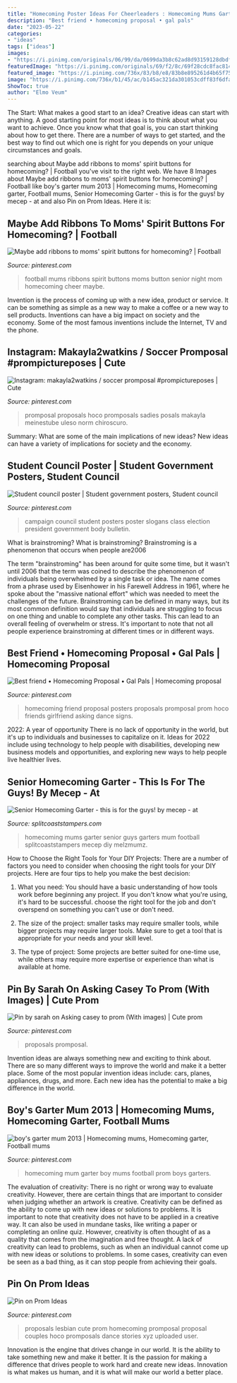 ```yaml
---
title: "Homecoming Poster Ideas For Cheerleaders : Homecoming Mums Garter Senior Guys Garters Mum Football Splitcoaststampers Mecep Diy Melzmumz"
description: "Best friend • homecoming proposal • gal pals"
date: "2023-05-22"
categories:
- "ideas"
tags: ["ideas"]
images:
- "https://i.pinimg.com/originals/06/99/da/0699da3b8c62ad8d93159128dbdf2d60.png"
featuredImage: "https://i.pinimg.com/originals/69/f2/8c/69f28cdc8fac81499a2d9d791ed29964.jpg"
featured_image: "https://i.pinimg.com/736x/83/b8/e8/83b8e895261d4b65f75d4f05ccc270a9--homecoming-ideas-prom.jpg"
image: "https://i.pinimg.com/736x/b1/45/ac/b145ac321da301053cdff83f6dfab7d9--campaign-posters-campaign-ideas.jpg"
ShowToc: true
author: "Elmo Veum"
---
```



The Start: What makes a good start to an idea?
Creative ideas can start with anything. A good starting point for most ideas is to think about what you want to achieve. Once you know what that goal is, you can start thinking about how to get there. There are a number of ways to get started, and the best way to find out which one is right for you depends on your unique circumstances and goals.

	

		
searching about Maybe add ribbons to moms&#039; spirit buttons for homecoming? | Football you've visit to the right web. We have 8 Images about Maybe add ribbons to moms&#039; spirit buttons for homecoming? | Football like boy&#039;s garter mum 2013 | Homecoming mums, Homecoming garter, Football mums, Senior Homecoming Garter - this is for the guys! by mecep - at and also Pin on Prom Ideas. Here it is:
		
    
## Maybe Add Ribbons To Moms&#039; Spirit Buttons For Homecoming? | Football

<img loading=lazy src="https://s-media-cache-ak0.pinimg.com/736x/34/22/4c/34224cdb785fc734fde1b9da07a5963f.jpg" onerror="this.onerror=null;this.src='https://tse1.mm.bing.net/th?id=OIP.l1rTDaY3aw2qryOTJXpsBAHaKZ&amp;pid=15.1';" alt="Maybe add ribbons to moms&#039; spirit buttons for homecoming? | Football">

_Source: pinterest.com_

>football mums ribbons spirit buttons moms button senior night mom homecoming cheer maybe. 

	

Invention is the process of coming up with a new idea, product or service. It can be something as simple as a new way to make a coffee or a new way to sell products. Inventions can have a big impact on society and the economy. Some of the most famous inventions include the Internet, TV and the phone.

    
## Instagram: Makayla2watkins / Soccer Promposal #prompictureposes | Cute

<img loading=lazy src="https://i.pinimg.com/originals/69/f2/8c/69f28cdc8fac81499a2d9d791ed29964.jpg" onerror="this.onerror=null;this.src='https://tse3.mm.bing.net/th?id=OIP.AQXKYYFmUamz8Xsd3NyaOAHaNL&amp;pid=15.1';" alt="Instagram: makayla2watkins / soccer promposal #prompictureposes | Cute">

_Source: pinterest.com_

>promposal proposals hoco promposals sadies posals makayla meinestube uleso norm chiroscuro. 

	

Summary: What are some of the main implications of new ideas?
New ideas can have a variety of implications for society and the economy.

    
## Student Council Poster | Student Government Posters, Student Council

<img loading=lazy src="https://i.pinimg.com/736x/b1/45/ac/b145ac321da301053cdff83f6dfab7d9--campaign-posters-campaign-ideas.jpg" onerror="this.onerror=null;this.src='https://tse4.mm.bing.net/th?id=OIP.QJ8R_K3VwS9ywMX2nJyhiQHaJ3&amp;pid=15.1';" alt="Student council poster | Student government posters, Student council">

_Source: pinterest.com_

>campaign council student posters poster slogans class election president government body bulletin. 

	

What is brainstroming?
What is brainstroming? Brainstroming is a phenomenon that occurs when people are2006

The term "brainstroming" has been around for quite some time, but it wasn't until 2006 that the term was coined to describe the phenomenon of individuals being overwhelmed by a single task or idea. The name comes from a phrase used by Eisenhower in his Farewell Address in 1961, where he spoke about the "massive national effort" which was needed to meet the challenges of the future. Brainstroming can be defined in many ways, but its most common definition would say that individuals are struggling to focus on one thing and unable to complete any other tasks. This can lead to an overall feeling of overwhelm or stress. It's important to note that not all people experience brainstroming at different times or in different ways.

    
## Best Friend • Homecoming Proposal • Gal Pals | Homecoming Proposal

<img loading=lazy src="https://i.pinimg.com/736x/66/b5/a8/66b5a8c2f85b434dda38cc70262e993c.jpg" onerror="this.onerror=null;this.src='https://tse2.mm.bing.net/th?id=OIP.5663lUwvaO7iN2uw-CR5BgHaJ4&amp;pid=15.1';" alt="Best friend • Homecoming Proposal • Gal Pals | Homecoming proposal">

_Source: pinterest.com_

>homecoming friend proposal posters proposals promposal prom hoco friends girlfriend asking dance signs. 

	

2022: A year of opportunity
There is no lack of opportunity in the world, but it's up to individuals and businesses to capitalize on it. Ideas for 2022 include using technology to help people with disabilities, developing new business models and opportunities, and exploring new ways to help people live healthier lives.

    
## Senior Homecoming Garter - This Is For The Guys! By Mecep - At

<img loading=lazy src="http://images.splitcoaststampers.com/data/gallery/3254/2011/09/10/9-1-2011_035_by_mecep.JPG" onerror="this.onerror=null;this.src='https://tse1.mm.bing.net/th?id=OIP.9xITyKrrBuCXto4-_rXYTgHaNF&amp;pid=15.1';" alt="Senior Homecoming Garter - this is for the guys! by mecep - at">

_Source: splitcoaststampers.com_

>homecoming mums garter senior guys garters mum football splitcoaststampers mecep diy melzmumz. 

	

How to Choose the Right Tools for Your DIY Projects:
There are a number of factors you need to consider when choosing the right tools for your DIY projects. Here are four tips to help you make the best decision:
1. What you need: You should have a basic understanding of how tools work before beginning any project. If you don't know what you're using, it's hard to be successful. choose the right tool for the job and don't overspend on something you can't use or don't need.

2. The size of the project: smaller tasks may require smaller tools, while bigger projects may require larger tools. Make sure to get a tool that is appropriate for your needs and your skill level.

3. The type of project: Some projects are better suited for one-time use, while others may require more expertise or experience than what is available at home.

    
## Pin By Sarah On Asking Casey To Prom (With Images) | Cute Prom

<img loading=lazy src="https://i.pinimg.com/originals/06/99/da/0699da3b8c62ad8d93159128dbdf2d60.png" onerror="this.onerror=null;this.src='https://tse1.mm.bing.net/th?id=OIP.OvA-o5SuNKd8G8hF4LIiRgHaNJ&amp;pid=15.1';" alt="Pin by sarah on Asking casey to prom (With images) | Cute prom">

_Source: pinterest.com_

>proposals promposal. 

	

Invention ideas are always something new and exciting to think about. There are so many different ways to improve the world and make it a better place. Some of the most popular invention ideas include: cars, planes, appliances, drugs, and more. Each new idea has the potential to make a big difference in the world.

    
## Boy&#039;s Garter Mum 2013 | Homecoming Mums, Homecoming Garter, Football Mums

<img loading=lazy src="https://i.pinimg.com/736x/83/b8/e8/83b8e895261d4b65f75d4f05ccc270a9--homecoming-ideas-prom.jpg" onerror="this.onerror=null;this.src='https://tse3.mm.bing.net/th?id=OIP.rIBlKlEuCiQi8ztIrE2WFAHaJ6&amp;pid=15.1';" alt="boy&#039;s garter mum 2013 | Homecoming mums, Homecoming garter, Football mums">

_Source: pinterest.com_

>homecoming mum garter boy mums football prom boys garters. 

	

The evaluation of creativity: There is no right or wrong way to evaluate creativity. However, there are certain things that are important to consider when judging whether an artwork is creative.
Creativity can be defined as the ability to come up with new ideas or solutions to problems. It is important to note that creativity does not have to be applied in a creative way. It can also be used in mundane tasks, like writing a paper or completing an online quiz. However, creativity is often thought of as a quality that comes from the imagination and free thought. A lack of creativity can lead to problems, such as when an individual cannot come up with new ideas or solutions to problems. In some cases, creativity can even be seen as a bad thing, as it can stop people from achieving their goals.

    
## Pin On Prom Ideas

<img loading=lazy src="https://i.pinimg.com/736x/ec/4c/2d/ec4c2de1edbf2d192427ad8b247a9575.jpg" onerror="this.onerror=null;this.src='https://tse4.mm.bing.net/th?id=OIP.Ir4Hi5FNEPFiK3g4u2NAfwHaNK&amp;pid=15.1';" alt="Pin on Prom Ideas">

_Source: pinterest.com_

>proposals lesbian cute prom homecoming promposal proposal couples hoco promposals dance stories xyz uploaded user. 

	

Innovation is the engine that drives change in our world. It is the ability to take something new and make it better. It is the passion for making a difference that drives people to work hard and create new ideas. Innovation is what makes us human, and it is what will make our world a better place.

